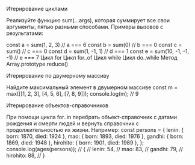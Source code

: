 Итерирование циклами

Реализуйте функцию sum(...args), которая суммирует все свои аргументы, пятью разными способами. Примеры вызовов с результатами:

const a = sum(1, 2, 3) // a === 6
const b = sum(0) // b === 0
const c = sum() // c === 0
const d = sum(1, -1, 1) // d === 1
const e = sum(10, -1, -1, -1) // e === 7
Цикл for
Цикл for..of
Цикл while
Цикл do..while
Метод Array.prototype.reduce()


Итерирование по двумерному массиву

Найдите максимальный элемент в двумерном массиве
const m = max([[1, 2, 3], [4, 5, 6], [7, 8, 9]]);
console.log(m); // 9


Итерирование объектов-справочников

При помощи цикла for..in перебрать объект-справочник с датами рождения и смерти людей и вернуть справочник с продолжительностью их жизни. Например:
const persons = {
  lenin: { born: 1870, died: 1924 },
  mao: { born: 1893, died: 1976 },
  gandhi: { born: 1869, died: 1948 },
  hirohito: { born: 1901, died: 1989 },
};
console.log(ages(persons));
// {
//   lenin: 54,
//   mao: 83,
//   gandhi: 79,
//   hirohito: 88,
// }